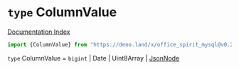 # `type` ColumnValue

[Documentation Index](../README.md)

```ts
import {ColumnValue} from "https://deno.land/x/office_spirit_mysql@v0.20.1/mod.ts"
```

`type` ColumnValue = `bigint` | Date | Uint8Array | [JsonNode](../type.JsonNode/README.md)